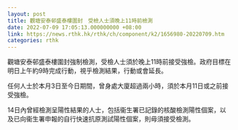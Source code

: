 ```yaml
---
layout: post
title: 觀塘安泰邨盛泰樓圍封　受檢人士須晚上11時前檢測
date: 2022-07-09 17:05:13.000000000 +08:00
link: https://news.rthk.hk/rthk/ch/component/k2/1656980-20220709.htm
categories: rthk
---
```


觀塘安泰邨盛泰樓圍封強制檢測，受檢人士須於晚上11時前接受強檢。政府目標在明日上午約9時完成行動，視乎檢測結果，行動或會延長。

任何人士於本月3日至今日期間，曾身處大廈超過兩小時，須於本月11日或之前接受強檢。

14日內曾經檢測呈陽性結果的人士，包括衞生署已記錄的核酸檢測陽性個案，以及已向衞生署申報的自行快速抗原測試陽性個案，則毋須接受檢測。
